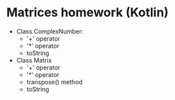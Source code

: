 # Matrices homework (Kotlin)
* Class ComplexNumber:
  * '+' operator
  * '*' operator
  * toString
* Class Matrix
  * '+' operator
  * '*' operator
  * transpose() method
  * toString
  

